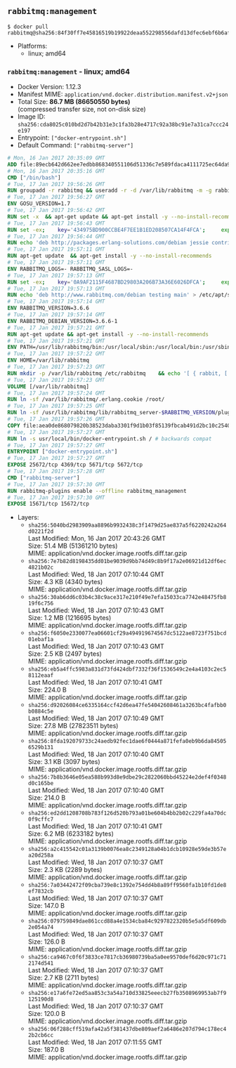 ## `rabbitmq:management`

```console
$ docker pull rabbitmq@sha256:84f30ff7e45816519b19922deaa552298556dafd13dfec6ebf6b6af2bbc78d79
```

-	Platforms:
	-	linux; amd64

### `rabbitmq:management` - linux; amd64

-	Docker Version: 1.12.3
-	Manifest MIME: `application/vnd.docker.distribution.manifest.v2+json`
-	Total Size: **86.7 MB (86650550 bytes)**  
	(compressed transfer size, not on-disk size)
-	Image ID: `sha256:cda8025c010bd2d7b42b31e3c1fa3b28e4717c92a38bc91e7a31ca7ccc24e197`
-	Entrypoint: `["docker-entrypoint.sh"]`
-	Default Command: `["rabbitmq-server"]`

```dockerfile
# Mon, 16 Jan 2017 20:35:09 GMT
ADD file:89ecb642d662ee7edbb868340551106d51336c7e589fdaca4111725ec64da957 in / 
# Mon, 16 Jan 2017 20:35:16 GMT
CMD ["/bin/bash"]
# Tue, 17 Jan 2017 19:56:26 GMT
RUN groupadd -r rabbitmq && useradd -r -d /var/lib/rabbitmq -m -g rabbitmq rabbitmq
# Tue, 17 Jan 2017 19:56:27 GMT
ENV GOSU_VERSION=1.7
# Tue, 17 Jan 2017 19:56:42 GMT
RUN set -x 	&& apt-get update && apt-get install -y --no-install-recommends ca-certificates wget && rm -rf /var/lib/apt/lists/* 	&& wget -O /usr/local/bin/gosu "https://github.com/tianon/gosu/releases/download/$GOSU_VERSION/gosu-$(dpkg --print-architecture)" 	&& wget -O /usr/local/bin/gosu.asc "https://github.com/tianon/gosu/releases/download/$GOSU_VERSION/gosu-$(dpkg --print-architecture).asc" 	&& export GNUPGHOME="$(mktemp -d)" 	&& gpg --keyserver ha.pool.sks-keyservers.net --recv-keys B42F6819007F00F88E364FD4036A9C25BF357DD4 	&& gpg --batch --verify /usr/local/bin/gosu.asc /usr/local/bin/gosu 	&& rm -r "$GNUPGHOME" /usr/local/bin/gosu.asc 	&& chmod +x /usr/local/bin/gosu 	&& gosu nobody true 	&& apt-get purge -y --auto-remove ca-certificates wget
# Tue, 17 Jan 2017 19:56:43 GMT
RUN set -ex; 	key='434975BD900CCBE4F7EE1B1ED208507CA14F4FCA'; 	export GNUPGHOME="$(mktemp -d)"; 	gpg --keyserver ha.pool.sks-keyservers.net --recv-keys "$key"; 	gpg --export "$key" > /etc/apt/trusted.gpg.d/erlang-solutions.gpg; 	rm -r "$GNUPGHOME"; 	apt-key list
# Tue, 17 Jan 2017 19:56:44 GMT
RUN echo 'deb http://packages.erlang-solutions.com/debian jessie contrib' > /etc/apt/sources.list.d/erlang.list
# Tue, 17 Jan 2017 19:57:11 GMT
RUN apt-get update 	&& apt-get install -y --no-install-recommends 		erlang-asn1 		erlang-base-hipe 		erlang-crypto 		erlang-eldap 		erlang-inets 		erlang-mnesia 		erlang-nox 		erlang-os-mon 		erlang-public-key 		erlang-ssl 		erlang-xmerl 	&& rm -rf /var/lib/apt/lists/*
# Tue, 17 Jan 2017 19:57:11 GMT
ENV RABBITMQ_LOGS=- RABBITMQ_SASL_LOGS=-
# Tue, 17 Jan 2017 19:57:13 GMT
RUN set -ex; 	key='0A9AF2115F4687BD29803A206B73A36E6026DFCA'; 	export GNUPGHOME="$(mktemp -d)"; 	gpg --keyserver ha.pool.sks-keyservers.net --recv-keys "$key"; 	gpg --export "$key" > /etc/apt/trusted.gpg.d/rabbitmq.gpg; 	rm -r "$GNUPGHOME"; 	apt-key list
# Tue, 17 Jan 2017 19:57:13 GMT
RUN echo 'deb http://www.rabbitmq.com/debian testing main' > /etc/apt/sources.list.d/rabbitmq.list
# Tue, 17 Jan 2017 19:57:14 GMT
ENV RABBITMQ_VERSION=3.6.6
# Tue, 17 Jan 2017 19:57:14 GMT
ENV RABBITMQ_DEBIAN_VERSION=3.6.6-1
# Tue, 17 Jan 2017 19:57:21 GMT
RUN apt-get update && apt-get install -y --no-install-recommends 		rabbitmq-server=$RABBITMQ_DEBIAN_VERSION 	&& rm -rf /var/lib/apt/lists/*
# Tue, 17 Jan 2017 19:57:21 GMT
ENV PATH=/usr/lib/rabbitmq/bin:/usr/local/sbin:/usr/local/bin:/usr/sbin:/usr/bin:/sbin:/bin
# Tue, 17 Jan 2017 19:57:22 GMT
ENV HOME=/var/lib/rabbitmq
# Tue, 17 Jan 2017 19:57:23 GMT
RUN mkdir -p /var/lib/rabbitmq /etc/rabbitmq 	&& echo '[ { rabbit, [ { loopback_users, [ ] } ] } ].' > /etc/rabbitmq/rabbitmq.config 	&& chown -R rabbitmq:rabbitmq /var/lib/rabbitmq /etc/rabbitmq 	&& chmod -R 777 /var/lib/rabbitmq /etc/rabbitmq
# Tue, 17 Jan 2017 19:57:23 GMT
VOLUME [/var/lib/rabbitmq]
# Tue, 17 Jan 2017 19:57:24 GMT
RUN ln -sf /var/lib/rabbitmq/.erlang.cookie /root/
# Tue, 17 Jan 2017 19:57:25 GMT
RUN ln -sf /usr/lib/rabbitmq/lib/rabbitmq_server-$RABBITMQ_VERSION/plugins /plugins
# Tue, 17 Jan 2017 19:57:26 GMT
COPY file:aea0de868079820b38523daba3301f9d1b03f85139fbcab491d2bc10c2540046 in /usr/local/bin/ 
# Tue, 17 Jan 2017 19:57:27 GMT
RUN ln -s usr/local/bin/docker-entrypoint.sh / # backwards compat
# Tue, 17 Jan 2017 19:57:27 GMT
ENTRYPOINT ["docker-entrypoint.sh"]
# Tue, 17 Jan 2017 19:57:27 GMT
EXPOSE 25672/tcp 4369/tcp 5671/tcp 5672/tcp
# Tue, 17 Jan 2017 19:57:28 GMT
CMD ["rabbitmq-server"]
# Tue, 17 Jan 2017 19:57:30 GMT
RUN rabbitmq-plugins enable --offline rabbitmq_management
# Tue, 17 Jan 2017 19:57:30 GMT
EXPOSE 15671/tcp 15672/tcp
```

-	Layers:
	-	`sha256:5040bd2983909aa8896b9932438c3f1479d25ae837a5f6220242a264d0221f2d`  
		Last Modified: Mon, 16 Jan 2017 20:43:26 GMT  
		Size: 51.4 MB (51361210 bytes)  
		MIME: application/vnd.docker.image.rootfs.diff.tar.gzip
	-	`sha256:7e7b82d8198435dd01be9039d9bb74d49c8b9f17a2e06921d12df6ec4821b02c`  
		Last Modified: Wed, 18 Jan 2017 07:10:44 GMT  
		Size: 4.3 KB (4340 bytes)  
		MIME: application/vnd.docker.image.rootfs.diff.tar.gzip
	-	`sha256:30ab6dd6c03b4c38c9ace317e210f49e7efa15033ca7742e48475fb819f6c756`  
		Last Modified: Wed, 18 Jan 2017 07:10:43 GMT  
		Size: 1.2 MB (1216695 bytes)  
		MIME: application/vnd.docker.image.rootfs.diff.tar.gzip
	-	`sha256:f6050e2330077ea06601cf29a494919674567dc5122ae8723f751bcd01ebaf1a`  
		Last Modified: Wed, 18 Jan 2017 07:10:43 GMT  
		Size: 2.5 KB (2497 bytes)  
		MIME: application/vnd.docker.image.rootfs.diff.tar.gzip
	-	`sha256:eb5a4ffc5983a831d73fd424dbf7332f36f1536549c2e4a4103c2ec58112eaaf`  
		Last Modified: Wed, 18 Jan 2017 07:10:41 GMT  
		Size: 224.0 B  
		MIME: application/vnd.docker.image.rootfs.diff.tar.gzip
	-	`sha256:d92026084ce6335164ccf42d6ea47fe54042608461a3263bc4fafbb0b0884c5e`  
		Last Modified: Wed, 18 Jan 2017 07:10:49 GMT  
		Size: 27.8 MB (27823511 bytes)  
		MIME: application/vnd.docker.image.rootfs.diff.tar.gzip
	-	`sha256:8fda192079733c24aedb92fec1dae6f0444a871fefa0eb9b6da845056529b131`  
		Last Modified: Wed, 18 Jan 2017 07:10:40 GMT  
		Size: 3.1 KB (3097 bytes)  
		MIME: application/vnd.docker.image.rootfs.diff.tar.gzip
	-	`sha256:7b8b3646e05ea588b993d8e9dbe29c2822060bbd45224e2def4f0348d0c165be`  
		Last Modified: Wed, 18 Jan 2017 07:10:40 GMT  
		Size: 214.0 B  
		MIME: application/vnd.docker.image.rootfs.diff.tar.gzip
	-	`sha256:ed2dd1208708b783f126d520b793a01be604b4bb2b02c229fa4a70dc0f9cffc7`  
		Last Modified: Wed, 18 Jan 2017 07:10:41 GMT  
		Size: 6.2 MB (6233182 bytes)  
		MIME: application/vnd.docker.image.rootfs.diff.tar.gzip
	-	`sha256:a2c415542c01a3139b0076ea8c2349128a04b1dcb10928e59de3b57ea20d258a`  
		Last Modified: Wed, 18 Jan 2017 07:10:37 GMT  
		Size: 2.3 KB (2289 bytes)  
		MIME: application/vnd.docker.image.rootfs.diff.tar.gzip
	-	`sha256:7a03442472f09cba739e8c1392e754dd4b8a89ff9560fa1b10fd1de8ef7832cb`  
		Last Modified: Wed, 18 Jan 2017 07:10:37 GMT  
		Size: 147.0 B  
		MIME: application/vnd.docker.image.rootfs.diff.tar.gzip
	-	`sha256:079759849dae861ccd88a4e1534cba84c9297822320b5e5a5df609db2e054a74`  
		Last Modified: Wed, 18 Jan 2017 07:10:37 GMT  
		Size: 126.0 B  
		MIME: application/vnd.docker.image.rootfs.diff.tar.gzip
	-	`sha256:ca9467c0f6f3833ce7817cb36980739ba5a0ee9570def6d20c971c712174d541`  
		Last Modified: Wed, 18 Jan 2017 07:10:37 GMT  
		Size: 2.7 KB (2711 bytes)  
		MIME: application/vnd.docker.image.rootfs.diff.tar.gzip
	-	`sha256:e17a6fe72ed5aa853c3a54a710d33825eeecb27fb3508969953ab7f9125190d8`  
		Last Modified: Wed, 18 Jan 2017 07:10:37 GMT  
		Size: 120.0 B  
		MIME: application/vnd.docker.image.rootfs.diff.tar.gzip
	-	`sha256:06f288cff519afa42a5f381437dbe809aef2a6486e207d794c178ec42b2cb6cc`  
		Last Modified: Wed, 18 Jan 2017 07:11:55 GMT  
		Size: 187.0 B  
		MIME: application/vnd.docker.image.rootfs.diff.tar.gzip
